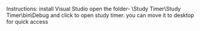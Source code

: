 Instructions:
install Visual Studio
open the folder- \Study Timer\Study Timer\bin\Debug and click to open study timer. you can move it to desktop for quick access

